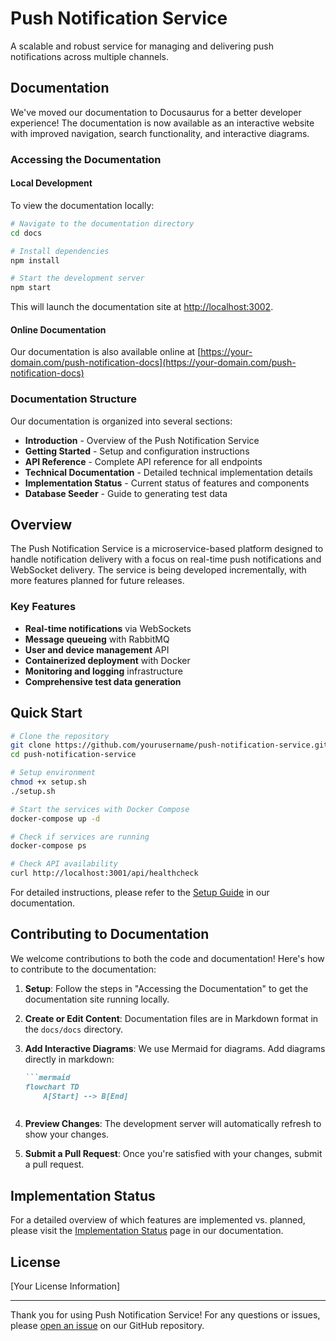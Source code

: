 # Push Notification Service

A scalable and robust service for managing and delivering push notifications across multiple channels.

## Documentation

We've moved our documentation to Docusaurus for a better developer experience! The documentation is now available as an interactive website with improved navigation, search functionality, and interactive diagrams.

### Accessing the Documentation

#### Local Development

To view the documentation locally:

```bash
# Navigate to the documentation directory
cd docs

# Install dependencies
npm install

# Start the development server
npm start
```

This will launch the documentation site at [http://localhost:3002](http://localhost:3002).

#### Online Documentation

Our documentation is also available online at [https://your-domain.com/push-notification-docs](https://your-domain.com/push-notification-docs)

### Documentation Structure

Our documentation is organized into several sections:

- **Introduction** - Overview of the Push Notification Service
- **Getting Started** - Setup and configuration instructions
- **API Reference** - Complete API reference for all endpoints
- **Technical Documentation** - Detailed technical implementation details
- **Implementation Status** - Current status of features and components
- **Database Seeder** - Guide to generating test data

## Overview

The Push Notification Service is a microservice-based platform designed to handle notification delivery with a focus on real-time push notifications and WebSocket delivery. The service is being developed incrementally, with more features planned for future releases.

### Key Features

- **Real-time notifications** via WebSockets
- **Message queueing** with RabbitMQ
- **User and device management** API
- **Containerized deployment** with Docker
- **Monitoring and logging** infrastructure
- **Comprehensive test data generation**

## Quick Start

```bash
# Clone the repository
git clone https://github.com/yourusername/push-notification-service.git
cd push-notification-service

# Setup environment
chmod +x setup.sh
./setup.sh

# Start the services with Docker Compose
docker-compose up -d

# Check if services are running
docker-compose ps

# Check API availability
curl http://localhost:3001/api/healthcheck
```

For detailed instructions, please refer to the [Setup Guide](https://your-domain.com/push-notification-docs/docs/setup-and-configuration) in our documentation.

## Contributing to Documentation

We welcome contributions to both the code and documentation! Here's how to contribute to the documentation:

1. **Setup**: Follow the steps in "Accessing the Documentation" to get the documentation site running locally.

2. **Create or Edit Content**: Documentation files are in Markdown format in the `docs/docs` directory.

3. **Add Interactive Diagrams**: We use Mermaid for diagrams. Add diagrams directly in markdown:

   ```markdown
   ```mermaid
   flowchart TD
       A[Start] --> B[End]
   ```
   ```

4. **Preview Changes**: The development server will automatically refresh to show your changes.

5. **Submit a Pull Request**: Once you're satisfied with your changes, submit a pull request.

## Implementation Status

For a detailed overview of which features are implemented vs. planned, please visit the [Implementation Status](https://your-domain.com/push-notification-docs/docs/implementation-status) page in our documentation.

## License

[Your License Information]

---

Thank you for using Push Notification Service! For any questions or issues, please [open an issue](https://github.com/yourusername/push-notification-service/issues) on our GitHub repository.